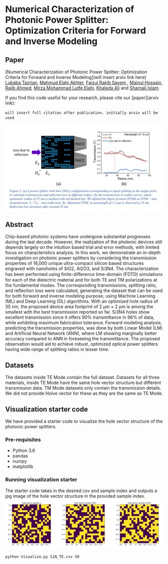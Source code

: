 # Numerical Characterization of Photonic  Power Splitter: Optimization Criteria for Forward and Inverse Modeling

## Paper

[Numerical Characterization of Photonic  Power Splitter: Optimization Criteria for Forward and Inverse Modeling](will insert arxiv link here)  
[Lubaba Tazrian](https://github.com/LTRahman), [Mahmud Elahi Akhter](https://github.com/mandelbrot-walker), [Faizul Rakib Sayem
](https://www.researchgate.net/profile/Faizul-Sayem), [Mainul Hossain](https://scholar.google.com/citations?user=RLP3qZsAAAAJ&hl=en), [Rajib Ahmed](https://scholar.google.com/citations?user=SmEoIXsAAAAJ&hl=es), [Mirza Mohammad Lutfe Elahi](https://ece.northsouth.edu/~lutfe.elahi/), [Khaleda Ali](https://scholar.google.com/citations?user=zDtDMMcAAAAJ&hl=en) and [Sharnali Islam](https://scholar.google.com/citations?user=_FoUlhAAAAAJ&hl=en)

If you find this code useful for your research, please cite our [paper](arxiv link):

```
will insert full citation after publication. initially arxiv will be used
```
![](./HV_with_TE_TM.png)
## Abstract
Chip-based photonic systems have undergone substantial progresses during the last decade. However, the realization of the photonic devices still depends largely on the intuition based trial and error methods, with limited focus on characteristics analysis. In this work, we demonstrate an in-depth investigation on photonic power splitters by considering the transmission properties of 16,000 unique ultra-compact silicon based structures engraved with nanoholes of SiO2, Al2O3, and Si3N4. The characterization has been performed using finite-diﬀerence time-domain (FDTD) simulations for each of the dielectric material and for both TE and TM polarizations at the fundamental modes. The corresponding transmissions, splitting ratio, and reflection loss were calculated, generating the dataset that can be used for both forward and inverse modeling purpose, using Machine Learning (ML) and Deep Learning (DL) algorithms. With an optimized hole radius of 35 nm, the proposed device area footprint of 2 μm × 2 μm is among the smallest with the best transmission reported so far. Si3N4 holes show excellent transmission since it offers 90%  transmittance in 96% of data, while exhibiting maximum fabrication tolerance. Forward modeling analysis, predicting the transmission properties, was done by both Linear Model (LM) and Artificial Neural Network (ANN), where LM showing marginally better accuracy compared to ANN in foreseeing the transmittance. The proposed observation would aid to achieve robust, optimized optical power splitters having wide range of splitting ratios in lesser time.

## Datasets
The datasets inside TE Mode contain the full dataset. Datasets for all three materials, inside TE Mode have the same hole vector structure but different transmission data. TM Mode datasets only contain the transmission details. We did not provide Holve vector for these as they are the same as TE Mode.   

## Visualization starter code
We have provided a starter code to visualize the hole vector structure of the photonic power splitters. 

### Pre-requisites
* Python 3.6
* pandas
* numpy
* matplotlib

### Running visualization starter
The starter code takes in the desired csv and sample index and outputs a jpg image of the hole vector structure in the provided sample index.    
![](./Hole_vector_examples.png) 
```bash
python Visualize.py SiN_TE.csv 50
```
